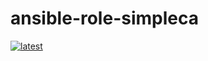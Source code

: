 # ansible-role-simpleca

[![latest](https://github.com/archmachina/ansible-role-simpleca/workflows/latest/badge.svg)](https://github.com/archmachina/ansible-role-simpleca/actions?query=workflow%3Alatest)
